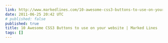 ```yaml
---
link: http://www.markedlines.com/10-awesome-css3-buttons-to-use-on-your-website/
date: 2011-06-25 20:42 UTC
# published: false
published: true
title: 10 Awesome CSS3 Buttons to use on your website | Marked Lines
tags: []
---
```



